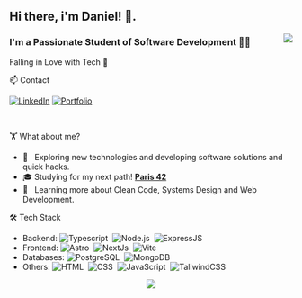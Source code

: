 <h2> Hi there, i'm Daniel! 👋. </h2>

<img align="right" src="https://github-readme-stats.vercel.app/api/top-langs/?username=DaniCoppermind&theme=dracula&show_icons=true&hide_border=true&layout=compact" />

<h3>I'm a Passionate Student of Software Development 👨‍💻</h3>
<p>Falling in Love with Tech 🌱</p>

 📫 Contact

[![LinkedIn](https://img.shields.io/badge/linkedin-%230077B5.svg?style=for-the-badge&logo=linkedin&logoColor=white)](https://www.linkedin.com/in/coppermindev/)
[![Portfolio](https://img.shields.io/badge/Portfolio-8A2BE2?style=for-the-badge&&logoColor=white)](https://daniel-garcia-dev.vercel.app/)

<br/>

🏋️ What about me?


- 🤔 &nbsp; Exploring new technologies and developing software solutions and quick hacks.
- 🎓 Studying for my next path! **[Paris 42](https://42.fr/en/homepage/)**
- 🌱 &nbsp; Learning more about Clean Code, Systems Design and Web Development.

🛠 Tech Stack

- Backend: ![Typescript](https://img.shields.io/badge/-Typescript-05122A?style=flat&logo=typescript)&nbsp; ![Node.js](https://img.shields.io/badge/-Node.js-05122A?style=flat&logo=nodedotjs)&nbsp; ![ExpressJS](https://img.shields.io/badge/Express.js-000000?logo=express&logoColor=fff&style=flat)&nbsp;
- Frontend: ![Astro](https://img.shields.io/badge/-Astro-05122A?style=flat&logo=astro)&nbsp; ![NextJs](https://img.shields.io/badge/next.js-05122A?style=flat&logo=nextdotjs&logoColor=white)&nbsp; ![Vite](https://img.shields.io/badge/Vite-05122A?style=flat&logo=Vite&logoColor=yellow)&nbsp;
- Databases: ![PostgreSQL](https://img.shields.io/badge/-PostgreSQL-05122A?style=flat&logo=postgresql&logoColor=white)&nbsp; ![MongoDB](https://img.shields.io/badge/-MongoDB-05122A?style=flat&logo=mongodb)&nbsp;
- Others: ![HTML](https://img.shields.io/badge/-HTML-05122A?style=flat&logo=html5)&nbsp; ![CSS](https://img.shields.io/badge/-CSS-05122A?style=flat&logo=CSS3&logoColor=1572B6)&nbsp; ![JavaScript](https://img.shields.io/badge/-JavaScript-05122A?style=flat&logo=javascript)&nbsp; ![TaliwindCSS](https://img.shields.io/badge/-TailwindCSS-05122A?style=flat&logo=tailwindcss&logoColor=#06B6D4)&nbsp;

<p align="center">
 <img src="https://github-readme-streak-stats.herokuapp.com/?user=DaniCoppermind&theme=dracula&hide_border=false" />
</p>
